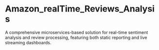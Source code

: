 # Amazon_realTime_Reviews_Analysis
A comprehensive microservices-based solution for real-time sentiment analysis and review processing, featuring both static reporting and live streaming dashboards.
